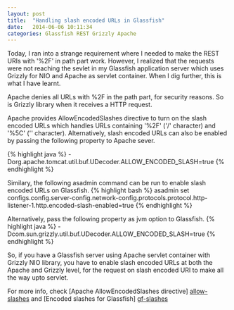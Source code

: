 ```yaml
---
layout: post
title:  "Handling slash encoded URLs in Glassfish"
date:   2014-06-06 10:11:34
categories: Glassfish REST Grizzly Apache
---
```

Today, I ran into a strange requirement where I needed to make the REST URIs with '%2F' in path part work. However, I realized that the requests were not reaching the sevlet in my Glassfish application server which uses Grizzly for NIO and Apache as servlet container.  When I dig further, this is what I have learnt.

Apache denies all URLs with %2F in the path part, for security reasons. So is Grizzly library when it receives a HTTP request.

Apache provides AllowEncodedSlashes directive to turn on the slash encoded URLs which handles URLs containing '%2F' ('/' character) and '%5C' ('\' character). Alternatively, slash encoded URLs can also be enabled by passing the following property to Apache sever.

{% highlight java %}
-Dorg.apache.tomcat.util.buf.UDecoder.ALLOW_ENCODED_SLASH=true
{% endhighlight %}

Similary, the following asadmin command can be run to enable slash encoded URLs on Glassfish.
{% highlight bash %}
asadmin set
 configs.config.server-config.network-config.protocols.protocol.http-listener-1.http.encoded-slash-enabled=true
{% endhighlight %}

Alternatively, pass the following property as jvm option to Glassfish.
{% highlight java %}
-Dcom.sun.grizzly.util.buf.UDecoder.ALLOW_ENCODED_SLASH=true
{% endhighlight %}

So, if you have a Glassfish server using Apache servlet container with Grizzly NIO library, you have to enable slash encoded URLs at both the Apache and Grizzly level, for the request on slash encoded URI to make all the way upto servlet.

For more info, check [Apache AllowEncodedSlashes directive] [allow-slashes] and [Encoded slashes for Glassfish] [gf-slashes]

[allow-slashes]: http://httpd.apache.org/docs/2.2/mod/core.html#allowencodedslashes
[gf-slashes]: https://java.net/jira/browse/JERSEY-1456
